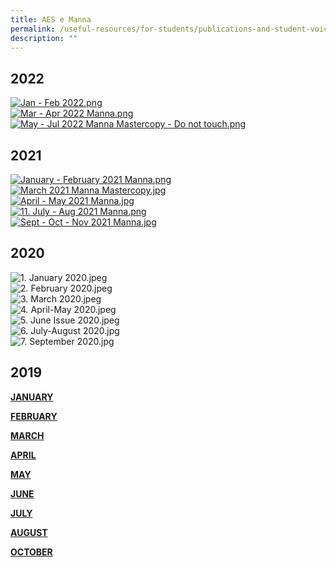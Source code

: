 ```yaml
---
title: AES e Manna
permalink: /useful-resources/for-students/publications-and-student-voices/aes-e-manna/
description: ""
---
```

2022
----

[![Jan - Feb 2022.png](/images/Jan%20-%20Feb%202022.png)](https://viewer.joomag.com/manna-issue-22-jan-feb-2022/0410370001646987218?short&) <br>
[![Mar - Apr 2022 Manna.png](/images/Mar%20-%20Apr%202022%20Manna.png)](https://viewer.joomag.com/manna-issue-23-mar-apr-2022/0744320001654569777?short&) <br>
[![May - Jul 2022 Manna Mastercopy - Do not touch.png](/images/May%20-%20Jul%202022%20Manna%20Mastercopy%20-%20Do%20not%20touch.png)](https://viewer.joomag.com/manna-issue-24-may-jul-2022/0333042001660289796?short&)

2021
----

  
[![January - February 2021 Manna.png](/images/January%20-%20February%202021%20Manna.png)](https://viewer.joomag.com/our-roots-january-february-2021/0291447001614052264?short&)<br>
[![March 2021 Manna Mastercopy.jpg](/images/March%202021%20Manna%20Mastercopy.jpeg)](https://viewer.joomag.com/connections-march-2021/0882014001618578927?short&)<br>
[![April - May 2021 Manna.jpg](/images/April%20-%20May%202021%20Manna.jpeg)](https://viewer.joomag.com/endurance-april-may-2021/0603207001623141060)<br>
[![11. July - Aug 2021 Manna.png](/images/11%20July%20-%20Aug%202021%20Manna.png)](https://viewer.joomag.com/together-one-aes-july-august-2021/0488545001632105655?short&) <br>
[![Sept - Oct - Nov 2021 Manna.jpg](/images/Sept%20-%20Oct%20-%20Nov%202021%20Manna.jpeg) ](https://viewer.joomag.com/celebrate-sept-oct-nov-2021/0203137001636940055)

2020
----

  
![1. January 2020.jpeg](/images/tn1%20January%202020.jpg)<br>
![2. February 2020.jpeg](/images/tn2%20February%202020.jpg)<br>
![3. March 2020.jpeg](/images/tn3%20March%202020.jpg)  <br>
![4. April-May 2020.jpeg](https://assumptionenglish.moe.edu.sg/qql/slot/u753/School%20Owned%20Publications/.tn.4.%20April-May%202020.jpeg.mid.jpg)<br>
![5. June Issue 2020.jpeg](https://assumptionenglish.moe.edu.sg/qql/slot/u753/School%20Owned%20Publications/5.%20June%20Issue%202020.jpeg)<br>
![6. July-August 2020.jpg](https://assumptionenglish.moe.edu.sg/qql/slot/u753/School%20Owned%20Publications/6.%20July-August%202020.jpg)<br>
![7. September 2020.jpg](https://assumptionenglish.moe.edu.sg/qql/slot/u753/School%20Owned%20Publications/7.%20September%202020.jpg)  

2019
----

**[**JANUARY**](https://joom.ag/5zna)** 

[**FEBRUARY**](https://joom.ag/oIZa)

[**MARCH**](https://joom.ag/7Zha)

[**APRIL**](https://joom.ag/2Roa)

[**MAY**](https://joom.ag/xaze)

[**JUNE**](https://joom.ag/RQ4e)

[**JULY**](https://joom.ag/Du8e)

[**AUGUST**](https://joom.ag/4ARe)

[**OCTOBER**](https://joom.ag/aVte)